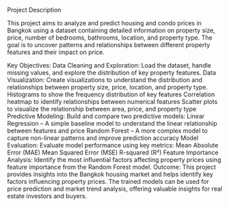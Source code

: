 Project Description

This project aims to analyze and predict housing and condo prices in Bangkok using a dataset containing detailed information on property size, price, number of bedrooms, bathrooms, location, and property type. The goal is to uncover patterns and relationships between different property features and their impact on price.

Key Objectives:
Data Cleaning and Exploration:
Load the dataset, handle missing values, and explore the distribution of key property features.
Data Visualization:
Create visualizations to understand the distribution and relationships between property size, price, location, and property type.
Histograms to show the frequency distribution of key features
Correlation heatmap to identify relationships between numerical features
Scatter plots to visualize the relationship between area, price, and property type
Predictive Modeling:
Build and compare two predictive models:
Linear Regression – A simple baseline model to understand the linear relationship between features and price
Random Forest – A more complex model to capture non-linear patterns and improve prediction accuracy
Model Evaluation:
Evaluate model performance using key metrics:
Mean Absolute Error (MAE)
Mean Squared Error (MSE)
R-squared (R²)
Feature Importance Analysis:
Identify the most influential factors affecting property prices using feature importance from the Random Forest model.
Outcome:
This project provides insights into the Bangkok housing market and helps identify key factors influencing property prices. The trained models can be used for price prediction and market trend analysis, offering valuable insights for real estate investors and buyers.
